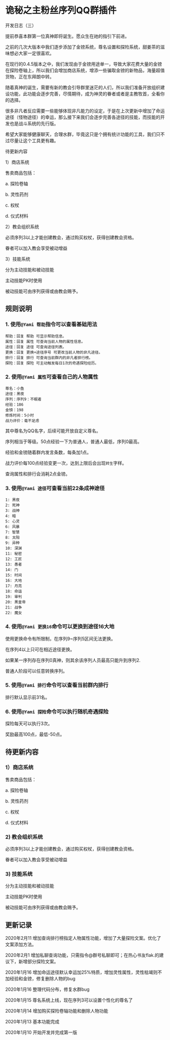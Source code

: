 # 诡秘之主粉丝序列QQ群插件

开发日志（三）

提前恭喜本群第一位真神即将诞生。愿众生在祂的指引下前进。

之前的几次大版本中我们逐步添加了金镑系统，尊名设置和探险系统，甜姜茶的滋味想必大家一定很喜欢。

在现行的0.4.5版本之中，我们发现由于金镑用途单一，导致大家花费大量的金镑在探险卷轴上，所以我们会增加商店系统，增添一些骗取金镑的新物品，海量超值货物，正在东拜朗中转。

随着真神的诞生，需要有新的教会引导群里迷茫的人们，所以我们准备开放组织建设功能，此功能会逐步完善，尽情期待，成为神灵的眷者或者是主教牧首，全看你的选择。

很多非凡者反应需要一些能够体现非凡能力的设定，于是在上次更新中增加了命运途径（怪物途径）的幸运，那么接下来我们会逐步完善各途径的技能，而技能的开发也是战斗系统的先行版。

希望大家能够健康聊天，合理水群，毕竟这只是个拥有统计功能的工具，我们只不过尽量让这个工具更有趣。

待更新内容

1）商店系统

售卖商品包括：

a. 探险卷轴

b. 灵性药剂

c. 权杖

d. 仪式材料

2）教会组织系统

必须序列3以上才能创建教会，通过购买权杖，获得创建教会资格。

眷者可以加入教会享受被动增益

3）技能系统

分为主动技能和被动技能

主动技能PK时使用

被动技能可由序列获得或由教会赐予。

## 规则说明
### 1. 使用`@Yami 帮助`指令可以查看基础用法

```
帮助：回复 帮助 可显示帮助信息。
属性：回复 属性 可查询当前人物的属性信息。
途径：回复 途径 可查询途径列表。
更换：回复 更换+途径序号 可更改当前人物的非凡途径。
排行：回复 排行 可查询当前群内的非凡者排行榜。
探险：回复 探险 可主动触发每日1次的奇遇探险经历。
```

### 2. 使用`@Yami 属性`可查看自己的人物属性
```
尊名：小鱼
途径：黑夜
序列：序列9：不眠者
经验：186
金镑：198
修炼时间：5小时
战力评价：毫不足虑
```
其中尊名为QQ名字，后续可能开放自定义尊名。

序列相当于等级。50点经验一下为普通人，普通人最低，序列0最高。

经验和金镑随着群内发言条数，每条加1点。

战力评价每100点经验变更一次，达到上限后会出现`转生`字样。

查询属性和排行会消耗2点金镑。

### 3. 使用`@Yami 途径`可查看当前22条成神途径
```
1: 黑夜
2: 死神
3: 战神
4: 暗
5: 心灵
6: 风暴
7: 智慧
8: 太阳
9: 异种
10: 深渊
11: 秘密
12: 工匠
13: 愚者
14: 门
15: 时间
16: 大地
17: 月亮
18: 命运
19: 审判
20: 黑皇帝
21: 战争
22: 魔女
```

### 4. 使用`@Yami 更换16`命令可以更换到途径16大地

使用更换命令有所限制，在序列9~序列5区间无法更换。

在序列4以上只可在相近途径更换。

如果某一序列存在序列0真神，则其余该序列人员最高只能升到序列2.

普通人阶段可以任意转换序列。

### 5. 使用`@Yami 排行`命令可以查看当前群内排行
排行默认显示前31名。
### 6. 使用`@Yami 探险`命令可以执行随机奇遇探险
探险每天可以执行3次。

奖励最高100点，最低-50点。

## 待更新内容

### 1）商店系统
售卖商品包括：

a. 探险卷轴

b. 灵性药剂

c. 权杖

d. 仪式材料

### 2) 教会组织系统
必须序列3以上才能创建教会，通过购买权杖，获得创建教会资格。

眷者可以加入教会享受被动增益

### 3) 技能系统

分为主动技能和被动技能

主动技能PK时使用

被动技能可由序列获得或由教会赐予。


## 更新记录

2020年2月11 增加查询排行榜指定人物属性功能，增加了大量探险文案。优化了文案添加方法。

2020年2月1 增加私聊查询功能，只需指令@群号私聊即可；在热心书友flak.的建议下，新增部分探险文案。

2020年1月16 增加命运途径默认幸运加25%特质，增加灵性属性，灵性枯竭则不加经验和金镑，修复删除人物的bug

2020年1月16 整理代码分布，修复水群bug

2020年1月15 尊名系统上线，现在序列3可以设置个性化的尊名了

2020年1月14 增加购买探险卷轴功能和删除人物功能

2020年1月13 基本功能完成

2020年1月10 开始开发并完成第一版
